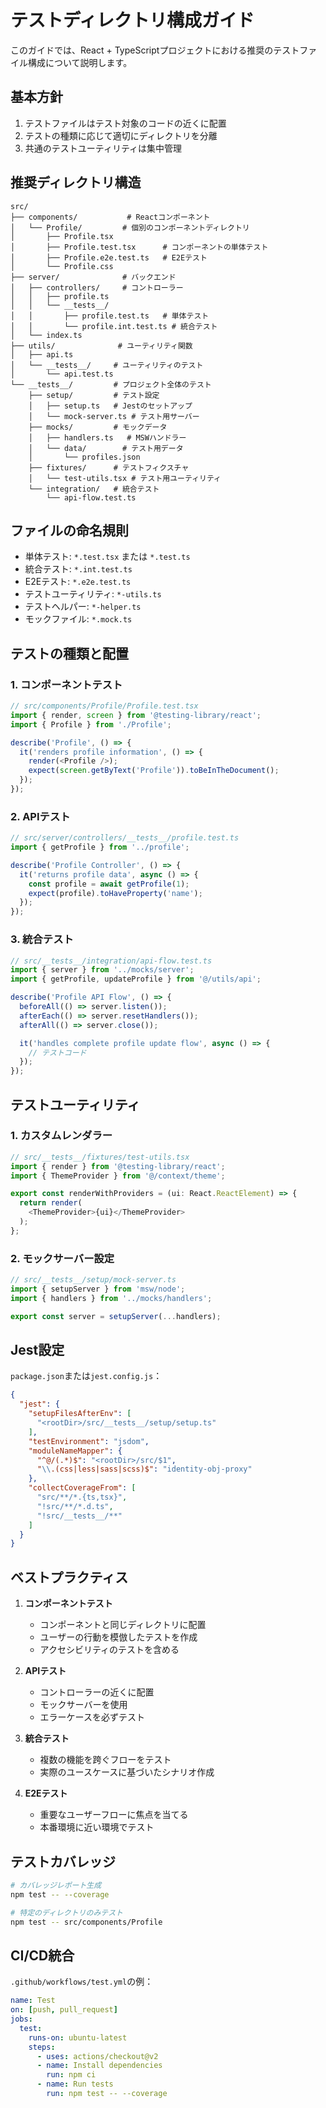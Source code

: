 # テストディレクトリ構成ガイド

このガイドでは、React + TypeScriptプロジェクトにおける推奨のテストファイル構成について説明します。

## 基本方針

1. テストファイルはテスト対象のコードの近くに配置
2. テストの種類に応じて適切にディレクトリを分離
3. 共通のテストユーティリティは集中管理

## 推奨ディレクトリ構造

```
src/
├── components/           # Reactコンポーネント
│   └── Profile/         # 個別のコンポーネントディレクトリ
│       ├── Profile.tsx
│       ├── Profile.test.tsx      # コンポーネントの単体テスト
│       ├── Profile.e2e.test.ts   # E2Eテスト
│       └── Profile.css
├── server/              # バックエンド
│   ├── controllers/     # コントローラー
│   │   ├── profile.ts
│   │   └── __tests__/
│   │       ├── profile.test.ts   # 単体テスト
│   │       └── profile.int.test.ts # 統合テスト
│   └── index.ts
├── utils/              # ユーティリティ関数
│   ├── api.ts
│   └── __tests__/     # ユーティリティのテスト
│       └── api.test.ts
└── __tests__/         # プロジェクト全体のテスト
    ├── setup/         # テスト設定
    │   ├── setup.ts   # Jestのセットアップ
    │   └── mock-server.ts # テスト用サーバー
    ├── mocks/         # モックデータ
    │   ├── handlers.ts   # MSWハンドラー
    │   └── data/        # テスト用データ
    │       └── profiles.json
    ├── fixtures/      # テストフィクスチャ
    │   └── test-utils.tsx # テスト用ユーティリティ
    └── integration/   # 統合テスト
        └── api-flow.test.ts
```

## ファイルの命名規則

- 単体テスト: `*.test.tsx` または `*.test.ts`
- 統合テスト: `*.int.test.ts`
- E2Eテスト: `*.e2e.test.ts`
- テストユーティリティ: `*-utils.ts`
- テストヘルパー: `*-helper.ts`
- モックファイル: `*.mock.ts`

## テストの種類と配置

### 1. コンポーネントテスト

```typescript
// src/components/Profile/Profile.test.tsx
import { render, screen } from '@testing-library/react';
import { Profile } from './Profile';

describe('Profile', () => {
  it('renders profile information', () => {
    render(<Profile />);
    expect(screen.getByText('Profile')).toBeInTheDocument();
  });
});
```

### 2. APIテスト

```typescript
// src/server/controllers/__tests__/profile.test.ts
import { getProfile } from '../profile';

describe('Profile Controller', () => {
  it('returns profile data', async () => {
    const profile = await getProfile(1);
    expect(profile).toHaveProperty('name');
  });
});
```

### 3. 統合テスト

```typescript
// src/__tests__/integration/api-flow.test.ts
import { server } from '../mocks/server';
import { getProfile, updateProfile } from '@/utils/api';

describe('Profile API Flow', () => {
  beforeAll(() => server.listen());
  afterEach(() => server.resetHandlers());
  afterAll(() => server.close());

  it('handles complete profile update flow', async () => {
    // テストコード
  });
});
```

## テストユーティリティ

### 1. カスタムレンダラー

```typescript
// src/__tests__/fixtures/test-utils.tsx
import { render } from '@testing-library/react';
import { ThemeProvider } from '@/context/theme';

export const renderWithProviders = (ui: React.ReactElement) => {
  return render(
    <ThemeProvider>{ui}</ThemeProvider>
  );
};
```

### 2. モックサーバー設定

```typescript
// src/__tests__/setup/mock-server.ts
import { setupServer } from 'msw/node';
import { handlers } from '../mocks/handlers';

export const server = setupServer(...handlers);
```

## Jest設定

`package.json`または`jest.config.js`：

```json
{
  "jest": {
    "setupFilesAfterEnv": [
      "<rootDir>/src/__tests__/setup/setup.ts"
    ],
    "testEnvironment": "jsdom",
    "moduleNameMapper": {
      "^@/(.*)$": "<rootDir>/src/$1",
      "\\.(css|less|sass|scss)$": "identity-obj-proxy"
    },
    "collectCoverageFrom": [
      "src/**/*.{ts,tsx}",
      "!src/**/*.d.ts",
      "!src/__tests__/**"
    ]
  }
}
```

## ベストプラクティス

1. **コンポーネントテスト**
   - コンポーネントと同じディレクトリに配置
   - ユーザーの行動を模倣したテストを作成
   - アクセシビリティのテストを含める

2. **APIテスト**
   - コントローラーの近くに配置
   - モックサーバーを使用
   - エラーケースを必ずテスト

3. **統合テスト**
   - 複数の機能を跨ぐフローをテスト
   - 実際のユースケースに基づいたシナリオ作成

4. **E2Eテスト**
   - 重要なユーザーフローに焦点を当てる
   - 本番環境に近い環境でテスト

## テストカバレッジ

```bash
# カバレッジレポート生成
npm test -- --coverage

# 特定のディレクトリのみテスト
npm test -- src/components/Profile
```

## CI/CD統合

`.github/workflows/test.yml`の例：

```yaml
name: Test
on: [push, pull_request]
jobs:
  test:
    runs-on: ubuntu-latest
    steps:
      - uses: actions/checkout@v2
      - name: Install dependencies
        run: npm ci
      - name: Run tests
        run: npm test -- --coverage
